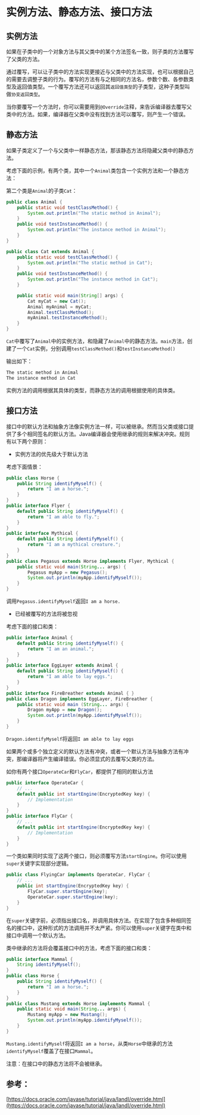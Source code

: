 # 实例方法、静态方法、接口方法

## 实例方法

如果在子类中的一个对象方法与其父类中的某个方法签名一致，则子类的方法覆写了父类的方法。

通过覆写，可以让子类中的方法实现更接近与父类中的方法实现，也可以根据自己的需要去调整子类的行为。覆写的方法有与之相同的方法名，参数个数、各参数类型及返回值类型。一个覆写方法还可以返回其`返回值类型`的子类型，这种子类型叫做`协变返回类型`。

当你要覆写一个方法时，你可以需要用到`@Override`注释，来告诉编译器去覆写父类中的方法。如果，编译器在父类中没有找到方法可以覆写，则产生一个错误。

## 静态方法


如果子类定义了一个与父类中一样静态方法，那该静态方法将隐藏父类中的静态方法。

考虑下面的示例，有两个类，其中一个`Animal`类包含一个实例方法和一个静态方法：

第二个类是`Animal`的子类`Cat`：

```java
public class Animal {
    public static void testClassMethod() {
        System.out.println("The static method in Animal");
    }
    public void testInstanceMethod() {
        System.out.println("The instance method in Animal");
    }
}

public class Cat extends Animal {
    public static void testClassMethod() {
        System.out.println("The static method in Cat");
    }
    public void testInstanceMethod() {
        System.out.println("The instance method in Cat");
    }

    public static void main(String[] args) {
        Cat myCat = new Cat();
        Animal myAnimal = myCat;
        Animal.testClassMethod();
        myAnimal.testInstanceMethod();
    }
}
```

`Cat`中覆写了`Animal`中的实例方法，和隐藏了`Animal`中的静态方法。`main`方法，创建了一个`Cat`实例，分别调用`testClassMethod()`和`testInstanceMethod()`

输出如下：

```bash
The static method in Animal
The instance method in Cat
```

实例方法的调用根据其具体的类型，而静态方法的调用根据使用的具体类。

## 接口方法

接口中的默认方法和抽象方法像实例方法一样，可以被继承。然而当父类或接口提供了多个相同签名的默认方法。Java编译器会使用继承的规则来解决冲突。规则有以下两个原则：

* 实例方法的优先级大于默认方法

考虑下面情景：

```java
public class Horse {
    public String identifyMyself() {
        return "I am a horse.";
    }
}
public interface Flyer {
    default public String identifyMyself() {
        return "I am able to fly.";
    }
}
public interface Mythical {
    default public String identifyMyself() {
        return "I am a mythical creature.";
    }
}
public class Pegasus extends Horse implements Flyer, Mythical {
    public static void main(String... args) {
        Pegasus myApp = new Pegasus();
        System.out.println(myApp.identifyMyself());
    }
}
```

调用`Pegasus.identifyMyself`返回`I am a horse.`

* 已经被覆写的方法将被忽视

考虑下面的接口和类：

```java
public interface Animal {
    default public String identifyMyself() {
        return "I am an animal.";
    }
}
public interface EggLayer extends Animal {
    default public String identifyMyself() {
        return "I am able to lay eggs.";
    }
}
public interface FireBreather extends Animal { }
public class Dragon implements EggLayer, FireBreather {
    public static void main (String... args) {
        Dragon myApp = new Dragon();
        System.out.println(myApp.identifyMyself());
    }
}
```

`Dragon.identifyMyself`将返回`I am able to lay eggs`

如果两个或多个独立定义的默认方法有冲突，或者一个默认方法与抽象方法有冲突，那编译器将产生编译错误。你必须显式的去覆写父类的方法。

如你有两个接口`OperateCar`和`FlyCar`，都提供了相同的默认方法

```java
public interface OperateCar {
    // ...
    default public int startEngine(EncryptedKey key) {
        // Implementation
    }
}
public interface FlyCar {
    // ...
    default public int startEngine(EncryptedKey key) {
        // Implementation
    }
}
```

一个类如果同时实现了这两个接口，则必须覆写方法`startEngine`。你可以使用`super`关键字实现部分逻辑。

```java
public class FlyingCar implements OperateCar, FlyCar {
    // ...
    public int startEngine(EncryptedKey key) {
        FlyCar.super.startEngine(key);
        OperateCar.super.startEngine(key);
    }
}
```

在`super`关键字前，必须指出接口名，并调用具体方法。在实现了包含多种相同签名的接口中，这种形式的方法调用并不太严紧。你可以使用`super`关键字在类中和接口中调用一个默认方法。

类中继承的方法将会覆盖接口中的方法，考虑下面的接口和类：

```java
public interface Mammal {
    String identifyMyself();
}
public class Horse {
    public String identifyMyself() {
        return "I am a horse.";
    }
}
public class Mustang extends Horse implements Mammal {
    public static void main(String... args) {
        Mustang myApp = new Mustang();
        System.out.println(myApp.identifyMyself());
    }
}
```

`Mustang.identifyMyself`将返回`I am a horse`，从类`Horse`中继承的方法`identifyMyself`覆盖了在接口`Mammal`。

注意：在接口中的静态方法将不会被继承。

## 参考：

[https://docs.oracle.com/javase/tutorial/java/IandI/override.html](https://docs.oracle.com/javase/tutorial/java/IandI/override.html)